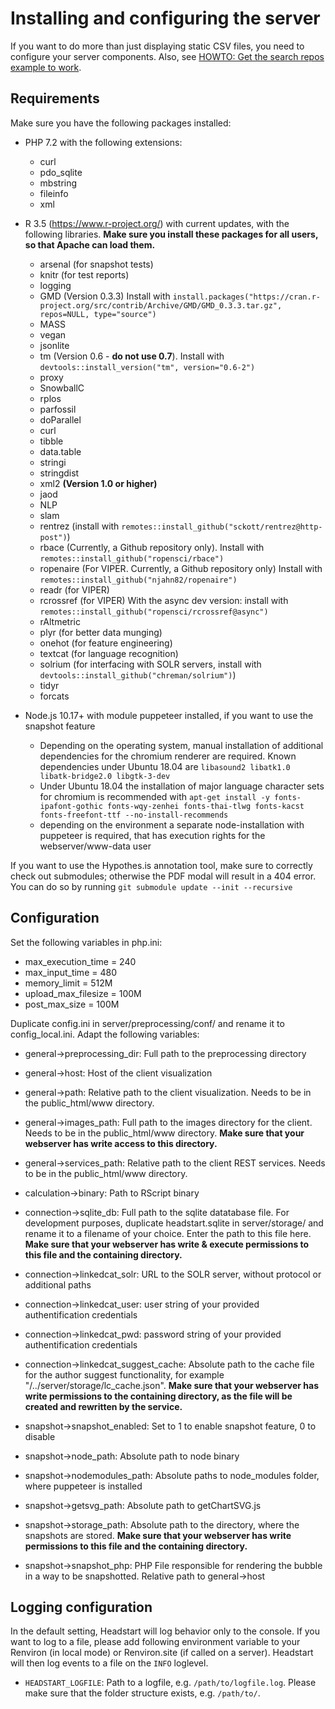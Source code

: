 # Installing and configuring the server

If you want to do more than just displaying static CSV files, you need to configure your server components. Also, see [HOWTO: Get the search repos example to work](howto_search_repos.md).

## Requirements

Make sure you have the following packages installed:

* PHP 7.2 with the following extensions:
  * curl
  * pdo_sqlite
  * mbstring
  * fileinfo
  * xml
* R 3.5 (https://www.r-project.org/) with current updates, with the following libraries. **Make sure you install these packages for all users, so that Apache can load them.**
  * arsenal (for snapshot tests)
  * knitr (for test reports)
  * logging
  * GMD (Version 0.3.3) Install with `install.packages("https://cran.r-project.org/src/contrib/Archive/GMD/GMD_0.3.3.tar.gz", repos=NULL, type="source")`
  * MASS
  * vegan
  * jsonlite
  * tm (Version 0.6 - **do not use 0.7**). Install with `devtools::install_version("tm", version="0.6-2")`
  * proxy
  * SnowballC
  * rplos
  * parfossil
  * doParallel
  * curl
  * tibble
  * data.table
  * stringi
  * stringdist
  * xml2 **(Version 1.0 or higher)**
  * jaod
  * NLP
  * slam
  * rentrez (install with `remotes::install_github("sckott/rentrez@http-post")`)
  * rbace (Currently, a Github repository only). Install with `remotes::install_github("ropensci/rbace")`
  * ropenaire (For VIPER. Currently, a Github repository only)  Install with `remotes::install_github("njahn82/ropenaire")`
  * readr (for VIPER)
  * rcrossref (for VIPER) With the async dev version: install with `remotes::install_github("ropensci/rcrossref@async")`
  * rAltmetric
  * plyr (for better data munging)
  * onehot (for feature engineering)
  * textcat (for language recognition)
  * solrium (for interfacing with SOLR servers, install with `devtools::install_github("chreman/solrium")`)
  * tidyr
  * forcats

* Node.js 10.17+ with module puppeteer installed, if you want to use the snapshot feature
  * Depending on the operating system, manual installation of additional dependencies for the chromium renderer are required. Known dependencies under Ubuntu 18.04 are `libasound2 libatk1.0 libatk-bridge2.0 libgtk-3-dev`
  * Under Ubuntu 18.04 the installation of major language character sets for chromium is recommended with `apt-get install -y fonts-ipafont-gothic fonts-wqy-zenhei fonts-thai-tlwg fonts-kacst fonts-freefont-ttf --no-install-recommends`
  * depending on the environment a separate node-installation with puppeteer is required, that has execution rights for the webserver/www-data user

If you want to use the Hypothes.is annotation tool, make sure to correctly check out submodules; otherwise the PDF modal will result in a 404 error. You can do so by running `git submodule update --init --recursive`

## Configuration

Set the following variables in php.ini:

* max_execution_time = 240
* max_input_time = 480
* memory_limit = 512M
* upload_max_filesize = 100M
* post_max_size = 100M

Duplicate config.ini in server/preprocessing/conf/ and rename it to config_local.ini. Adapt the following variables:

* general->preprocessing_dir: Full path to the preprocessing directory
* general->host: Host of the client visualization
* general->path: Relative path to the client visualization. Needs to be in the public_html/www directory.
* general->images_path: Full path to the images directory for the client. Needs to be in the public_html/www directory. **Make sure that your webserver has write access to this directory.**
* general->services_path: Relative path to the client REST services. Needs to be in the public_html/www directory.
* calculation->binary: Path to RScript binary
* connection->sqlite_db: Full path to the sqlite datatabase file. For development purposes, duplicate headstart.sqlite in server/storage/ and rename it to a filename of your choice. Enter the path to this file here. **Make sure that your webserver has write & execute permissions to this file and the containing directory.**
* connection->linkedcat_solr: URL to the SOLR server, without protocol or additional paths
* connection->linkedcat_user: user string of your provided authentification credentials
* connection->linkedcat_pwd: password string of your provided authentification credentials
* connection->linkedcat_suggest_cache: Absolute path to the cache file for the author suggest functionality, for example "/../server/storage/lc_cache.json". **Make sure that your webserver has write permissions to the containing directory, as the file will be created and rewritten by the service.**

* snapshot->snapshot_enabled: Set to 1 to enable snapshot feature, 0 to disable
* snapshot->node_path: Absolute path to node binary
* snapshot->nodemodules_path: Absolute paths to node_modules folder, where puppeteer is installed
* snapshot->getsvg_path: Absolute path to getChartSVG.js
* snapshot->storage_path: Absolute path to the directory, where the snapshots are stored. **Make sure that your webserver has write permissions to this file and the containing directory.**
* snapshot->snapshot_php: PHP File responsible for rendering the bubble in a way to be snapshotted. Relative path to general->host

## Logging configuration

In the default setting, Headstart will log behavior only to the console. If you want to log to a file, please add following environment variable to your Renviron (in local mode) or Renviron.site (if called on a server). Headstart will then log events to a file on the `INFO` loglevel.
* `HEADSTART_LOGFILE`: Path to a logfile, e.g. `/path/to/logfile.log`. Please make sure that the folder structure exists, e.g. `/path/to/`.
